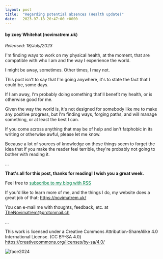 ```yaml
---
layout: post
title:  "Regarding potential absences (Health update)"
date:   2023-07-18 20:47:00 +0000
---
```

#### by zoey Whitehat (novimatrem.uk)
*Released: 18/July/2023*

I'm finding ways to work on my physical health, at the moment, that are compatible with who I am and the way I experience the world.

I might be away, sometimes. Other times, I may not.

This post isn't to say that I'm going anywhere, it's to state the fact that I could be, some days.

If I am away, I'm probably doing something that'll benefit my health, or is otherwise good for me.

Given the way the world is, it's not designed for somebody like me to make any positive progress, but I'm finding ways, forging paths, and will manage something, or at least the best I can.

If you come across anything that may be of help and isn't fatphobic in its writing or otherwise awful, please let me know.

Because a lot of sources of knowledge on these things seem to forget the idea that if you make the reader feel terrible, they're probably not going to bother with reading it.

...

**That's all for this post, thanks for reading! I wish you a great week.**

Feel free to <a href="https://novimatrem.gitlab.io/blog/feed.xml" style="color: #008148" target="_blank">subscribe to my blog with RSS</a>

If you'd like to learn more of me, and the things I do, my website does a great job of that; <a href="https://novimatrem.uk/" style="color: #008148" target="_blank">https://novimatrem.uk/</a>

You can e-mail me with thoughts, feedback, etc. at [TheNovimatrem@protonmail.ch](mailto:TheNovimatrem@protonmail.ch)

...

This work is licensed under a Creative Commons Attribution-ShareAlike 4.0 International License. (CC BY-SA 4.0)
<a href="https://creativecommons.org/licenses/by-sa/4.0/" target="_blank">https://creativecommons.org/licenses/by-sa/4.0/</a>

![face2024](https://gitlab.com/Novimatrem/blog/-/raw/master/face2024.png)
